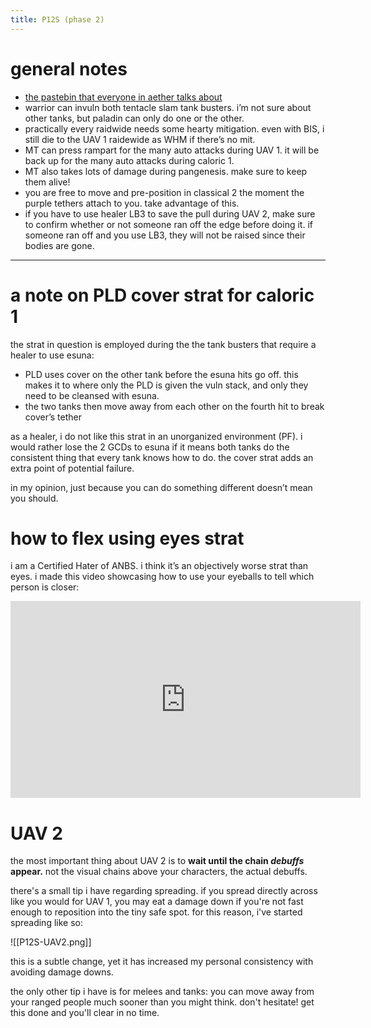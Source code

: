 ```yaml
---
title: P12S (phase 2)
---
```


# general notes
- [the pastebin that everyone in aether talks about](https://pastebin.com/gc93tBFY)
- warrior can invuln both tentacle slam tank busters. i’m not sure about other tanks, but paladin can only do one or the other.
- practically every raidwide needs some hearty mitigation. even with BIS, i still die to the UAV 1 raidewide as WHM if there’s no mit.
- MT can press rampart for the many auto attacks during UAV 1. it will be back up for the many auto attacks during caloric 1.
- MT also takes lots of damage during pangenesis. make sure to keep them alive!
- you are free to move and pre-position in classical 2 the moment the purple tethers attach to you. take advantage of this.
- if you have to use healer LB3 to save the pull during UAV 2, make sure to confirm whether or not someone ran off the edge before doing it. if someone ran off and you use LB3, they will not be raised since their bodies are gone.
---
# a note on PLD cover strat for caloric 1
the strat in question is employed during the the tank busters that require a healer to use esuna:

- PLD uses cover on the other tank before the esuna hits go off. this makes it to where only the PLD is given the vuln stack, and only they need to be cleansed with esuna.
- the two tanks then move away from each other on the fourth hit to break cover’s tether

as a healer, i do not like this strat in an unorganized environment (PF). i would rather lose the 2 GCDs to esuna if it means both tanks do the consistent thing that every tank knows how to do. the cover strat adds an extra point of potential failure.

in my opinion, just because you can do something different doesn’t mean you should.

# how to flex using eyes strat
i am a Certified Hater of ANBS. i think it’s an objectively worse strat than eyes. i made this video showcasing how to use your eyeballs to tell which person is closer:

<iframe width="560" height="315" src="https://www.youtube.com/embed/Vzo7x1kFZFk?si=Zzp9qnHIhMyz4VIT" title="YouTube video player" frameborder="0" allow="accelerometer; autoplay; clipboard-write; encrypted-media; gyroscope; picture-in-picture; web-share" allowfullscreen></iframe>

# UAV 2
the most important thing about UAV 2 is to **wait until the chain *debuffs* appear.** not the visual chains above your characters, the actual debuffs.

there's a small tip i have regarding spreading. if you spread directly across like you would for UAV 1, you may eat a damage down if you're not fast enough to reposition into the tiny safe spot. for this reason, i've started spreading like so:

![[P12S-UAV2.png]]

this is a subtle change, yet it has increased my personal consistency with avoiding damage downs.

the only other tip i have is for melees and tanks: you can move away from your ranged people much sooner than you might think. don't hesitate! get this done and you'll clear in no time.